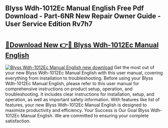 ## Blyss Wdh-1012Ec Manual English Free Pdf Download - Part-6NR New Repair Owner Guide - User Service Edition Rv7h7

# <h2><a href="http://cf21866.oget.top/?id=Blyss+Wdh-1012Ec+Manual+English">🔗Download New 👉🔴 Blyss Wdh-1012Ec Manual English</a></h2>

[![Blyss Wdh-1012Ec Manual English new download](https://i.imgur.com/5g1atiW.png)](http://cf21866.oget.top/?id=Blyss+Wdh-1012Ec+Manual+English)
Get the most out of your new Blyss Wdh-1012Ec Manual English with this user manual, covering everything from installation to troubleshooting. Before using your Blyss Wdh-1012Ec Manual English, please refer to this user manual for comprehensive instructions on product setup, operation, and troubleshooting. It includes clear instructions for installation, setup, and operation, as well as important safety information. With features like list of features, your new Blyss Wdh-1012Ec Manual English is designed to maximize productivity and efficiency. Your Success is Our Goal Blyss Wdh-1012Ec Manual English. We are committed to ensuring your complete satisfaction.
